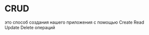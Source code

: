 # CRUD
это способ создания нашего приложения с помощью Create Read Update Delete операций                                                                          